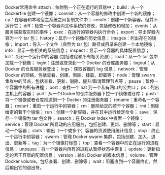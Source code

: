 Docker常用命令
attach：依附到一个正在运行的容器中；
build：从一个 Dockerfile 创建一个镜像；
commit：从一个容器的修改中创建一个新的镜像；
cp：在容器和本地宿主系统之间复制文件中；
create：创建一个新容器，但并不运行它；
diff：检查一个容器内文件系统的修改，包括修改和增加；
events：从服务端获取实时的事件；
exec：在运行的容器内执行命令；
export：导出容器内容为一个 tar 包；
history：显示一个镜像的历史信息；
images：列出存在的镜像；
import：导入一个文件（典型为 tar 包）路径或目录来创建一个本地镜像；
info：显示一些相关的系统信息；
inspect：显示一个容器的具体配置信息；
kill：关闭一个运行中的容器 (包括进程和所有相关资源)；
load：从一个 tar 包中加载一个镜像；
login：注册或登录到一个 Docker 的仓库服务器；
logout：从 Docker 的仓库服务器登出；
logs：获取容器的 log 信息；
network：管理 Docker 的网络，包括查看、创建、删除、挂载、卸载等；
node：管理 swarm 集群中的节点，包括查看、更新、删除、提升/取消管理节点等；
pause：暂停一个容器中的所有进程；
port：查找一个 nat 到一个私有网口的公共口；
ps：列出主机上的容器；
pull：从一个Docker的仓库服务器下拉一个镜像或仓库；
push：将一个镜像或者仓库推送到一个 Docker 的注册服务器；
rename：重命名一个容器；
restart：重启一个运行中的容器；
rm：删除给定的若干个容器；
rmi：删除给定的若干个镜像；
run：创建一个新容器，并在其中运行给定命令；
save：保存一个镜像为 tar 包文件；
search：在 Docker index 中搜索一个镜像；
service：管理 Docker 所启动的应用服务，包括创建、更新、删除等；
start：启动一个容器；
stats：输出（一个或多个）容器的资源使用统计信息；
stop：终止一个运行中的容器；
swarm：管理 Docker swarm 集群，包括创建、加入、退出、更新等；
tag：为一个镜像打标签；
top：查看一个容器中的正在运行的进程信息；
unpause：将一个容器内所有的进程从暂停状态中恢复；
update：更新指定的若干容器的配置信息；
version：输出 Docker 的版本信息；
volume：管理 Docker volume，包括查看、创建、删除等；
wait：阻塞直到一个容器终止，然后输出它的退出符。